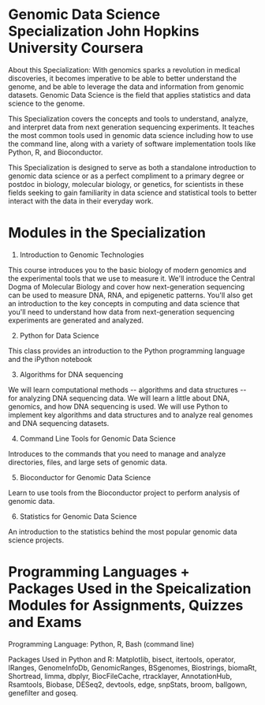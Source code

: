 # Genomic Data Science Specialization John Hopkins University Coursera

About this Specialization: 
With genomics sparks a revolution in medical discoveries, it becomes imperative to be able to better understand the genome, and be able to leverage the data and information from genomic datasets. Genomic Data Science is the field that applies statistics and data science to the genome. 

This Specialization covers the concepts and tools to understand, analyze, and interpret data from next generation sequencing experiments. It teaches the most common tools used in genomic data science including how to use the command line, along with a variety of software implementation tools like Python, R, and Bioconductor. 

This Specialization is designed to serve as both a standalone introduction to genomic data science or as a perfect compliment to a primary degree or postdoc in biology, molecular biology, or genetics, for scientists in these fields seeking to gain familiarity in data science and statistical tools to better interact with the data in their everyday work.

# Modules in the Specialization 
1) Introduction to Genomic Technologies 

This course introduces you to the basic biology of modern genomics and the experimental tools that we use to measure it. We'll introduce the Central Dogma of Molecular Biology and cover how next-generation sequencing can be used to measure DNA, RNA, and epigenetic patterns. You'll also get an introduction to the key concepts in computing and data science that you'll need to understand how data from next-generation sequencing experiments are generated and analyzed.  

2) Python for Data Science

This class provides an introduction to the Python programming language and the iPython notebook

3) Algorithms for DNA sequencing 

We will learn computational methods -- algorithms and data structures -- for analyzing DNA sequencing data. We will learn a little about DNA, genomics, and how DNA sequencing is used.  We will use Python to implement key algorithms and data structures and to analyze real genomes and DNA sequencing datasets.

4) Command Line Tools for Genomic Data Science

Introduces to the commands that you need to manage and analyze directories, files, and large sets of genomic data.

5) Bioconductor for Genomic Data Science

Learn to use tools from the Bioconductor project to perform analysis of genomic data.

6) Statistics for Genomic Data Science 

An introduction to the statistics behind the most popular genomic data science projects.

# Programming Languages + Packages Used in the Speicalization Modules for Assignments, Quizzes and Exams 

Programming Language: Python, R, Bash (command line) 

Packages Used in Python and R: Matplotlib, bisect, itertools, operator, IRanges, GenomeInfoDb, GenomicRanges, BSgenomes, Biostrings, biomaRt, Shortread, limma, dbplyr, BiocFileCache, rtracklayer, AnnotationHub, Rsamtools, Biobase, DESeq2, devtools, edge, snpStats, broom, ballgown, genefilter and goseq. 
